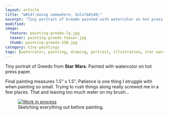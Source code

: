 ```yaml
---
layout: article
title: "&#147;Going somewhere, Solo?&#148;"
excerpt: "Tiny portrait of Greedo painted with watercolor on hot press paper."
modified: 
image: 
  feature: painting-greedo-lg.jpg
  teaser: painting-greedo-teaser.jpg
  thumb: painting-greedo-250.jpg
category: tiny-paintings
tags: [watercolor, painting, drawing, portrait, illustration, star wars]
---
```


Tiny portrait of Greedo from **Star Wars**. Painted with watercolor on hot press paper.

Final painting measures 1.5\" x 1.5\". Patience is one thing I struggle with when painting so small. Trying to rush things along really screwed me in a few places. That and leaving too much water on my brush...

<figure>
  <a href="{{ site.url }}/images/painting-greedo-process-1-lg.jpg"><img src="{{ site.url }}/images/painting-greedo-process-1-900.jpg" alt="Work in process"></a>
  <figcaption>Sketching everything out before painting.</figcaption>
</figure>
